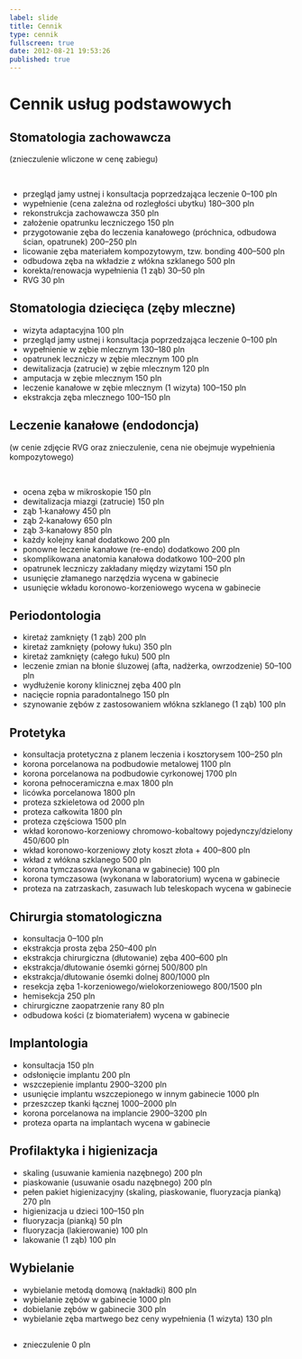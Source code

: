 ```yaml
---
label: slide
title: Cennik
type: cennik
fullscreen: true
date: 2012-08-21 19:53:26
published: true
---
```


# <span>Cennik usług podstawowych</span>

## Stomatologia zachowawcza

(znieczulenie wliczone w cenę zabiegu)

<br>

* <span>przegląd jamy ustnej i konsultacja poprzedzająca leczenie</span> <span>0&ndash;100 pln</span>
* <span>wypełnienie (cena zależna od rozległości ubytku)</span> <span>180&ndash;300 pln</span>
* <span>rekonstrukcja zachowawcza</span> <span>350 pln</span>
* <span>założenie opatrunku leczniczego</span> <span>150 pln</span>
* <span>przygotowanie zęba do leczenia kanałowego (próchnica, odbudowa ścian, opatrunek)</span> <span>200&ndash;250 pln</span>
* <span>licowanie zęba materiałem kompozytowym, tzw. bonding</span> <span>400&ndash;500 pln</span>
* <span>odbudowa zęba na wkładzie z włókna szklanego</span> <span>500 pln</span>
* <span>korekta/renowacja wypełnienia (1 ząb)</span> <span>30&ndash;50 pln</span>
* <span>RVG</span> <span>30 pln</span>

<h2 id="stomatologia-dziecieca">Stomatologia dziecięca (zęby mleczne)</h2>

* <span>wizyta adaptacyjna</span> <span>100 pln</span>
* <span>przegląd jamy ustnej i konsultacja poprzedzająca leczenie</span> <span>0&ndash;100 pln</span>
* <span>wypełnienie w zębie mlecznym</span> <span>130&ndash;180 pln</span>
* <span>opatrunek leczniczy w zębie mlecznym</span> <span>100 pln</span>
* <span>dewitalizacja (zatrucie) w zębie mlecznym</span> <span>120 pln</span>
* <span>amputacja w zębie mlecznym</span> <span>150 pln</span>
* <span>leczenie kanałowe w zębie mlecznym (1 wizyta)</span> <span>100&ndash;150 pln</span>
* <span>ekstrakcja zęba mlecznego</span> <span>100&ndash;150 pln</span>

<h2 id="endodoncja">Leczenie kanałowe (endodoncja)</h2>

(w cenie zdjęcie RVG oraz znieczulenie, cena nie obejmuje wypełnienia kompozytowego)

<br>

* <span>ocena zęba w mikroskopie</span> <span>150 pln</span>
* <span>dewitalizacja miazgi (zatrucie)</span> <span>150 pln</span>
* <span>ząb 1&#8209;kanałowy</span> <span>450 pln</span>
* <span>ząb 2&#8209;kanałowy</span> <span>650 pln</span>
* <span>ząb 3&#8209;kanałowy</span> <span>850 pln</span>
* <span>każdy kolejny kanał</span> <span>dodatkowo 200 pln</span>
* <span>ponowne leczenie kanałowe (re-endo)</span> <span>dodatkowo 200 pln</span>
* <span>skomplikowana anatomia kanałowa</span> <span>dodatkowo 100&ndash;200 pln</span>
* <span>opatrunek leczniczy zakładany między wizytami</span> <span>150 pln</span>
* <span>usunięcie złamanego narzędzia</span> <span>wycena w gabinecie</span>
* <span>usunięcie wkładu koronowo-korzeniowego</span> <span>wycena w gabinecie</span>

## Periodontologia

* <span>kiretaż zamknięty (1 ząb)</span> <span>200 pln</span>
* <span>kiretaż zamknięty (połowy łuku)</span> <span>350 pln</span>
* <span>kiretaż zamknięty (całego łuku)</span> <span>500 pln</span>
* <span>leczenie zmian na błonie śluzowej (afta, nadżerka, owrzodzenie)</span> <span>50&ndash;100 pln</span>
* <span>wydłużenie korony klinicznej zęba</span> <span>400 pln</span>
* <span>nacięcie ropnia paradontalnego</span> <span>150 pln</span>
* <span>szynowanie zębów z zastosowaniem włókna szklanego (1 ząb)</span> <span>100 pln</span>

## Protetyka

* <span>konsultacja protetyczna z planem leczenia i kosztorysem</span> <span>100&ndash;250 pln</span>
* <span>korona porcelanowa na podbudowie metalowej</span> <span>1100 pln</span>
* <span>korona porcelanowa na podbudowie cyrkonowej</span> <span>1700 pln</span>
* <span>korona pełnoceramiczna e.max</span> <span>1800 pln</span>
* <span>licówka porcelanowa</span> <span>1800 pln</span>
* <span>proteza szkieletowa</span> <span>od 2000 pln</span>
* <span>proteza całkowita</span> <span>1800 pln</span>
* <span>proteza częściowa</span> <span>1500 pln</span>
* <span>wkład koronowo-korzeniowy chromowo-kobaltowy pojedynczy/dzielony</span> <span>450/600 pln</span>
* <span>wkład koronowo-korzeniowy złoty</span> <span>koszt złota + 400&ndash;800 pln</span>
* <span>wkład z włókna szklanego</span> <span>500 pln</span>
* <span>korona tymczasowa (wykonana w gabinecie)</span> <span>100 pln</span>
* <span>korona tymczasowa (wykonana w laboratorium)</span> <span>wycena w gabinecie</span>
* <span>proteza na zatrzaskach, zasuwach lub teleskopach</span> <span>wycena w gabinecie</span>

## Chirurgia stomatologiczna

* <span>konsultacja</span> <span>0&ndash;100 pln</span>
* <span>ekstrakcja prosta zęba</span> <span>250&ndash;400 pln</span>
* <span>ekstrakcja chirurgiczna (dłutowanie) zęba</span> <span>400&ndash;600 pln</span>
* <span>ekstrakcja/dłutowanie ósemki górnej</span> <span>500/800 pln</span>
* <span>ekstrakcja/dłutowanie ósemki dolnej</span> <span>800/1000 pln</span>
* <span>resekcja zęba 1-korzeniowego/wielokorzeniowego</span> <span>800/1500 pln</span>
* <span>hemisekcja</span> <span>250 pln</span>
* <span>chirurgiczne zaopatrzenie rany</span> <span>80 pln</span>
* <span>odbudowa kości (z biomateriałem)</span> <span>wycena w gabinecie</span>

## Implantologia

* <span>konsultacja</span> <span>150 pln</span>
* <span>odsłonięcie implantu</span> <span>200 pln</span>
* <span>wszczepienie implantu</span> <span>2900&ndash;3200 pln</span>
* <span>usunięcie implantu wszczepionego w innym gabinecie</span> <span>1000 pln</span>
* <span>przeszczep tkanki łącznej</span> <span>1000&ndash;2000 pln</span>
* <span>korona porcelanowa na implancie</span> <span>2900&ndash;3200 pln</span>
* <span>proteza oparta na implantach</span> <span>wycena w gabinecie</span>

<h2 id="profilaktyka">Profilaktyka i higienizacja</h2>

* <span>skaling (usuwanie kamienia nazębnego)</span> <span>200 pln</span>
* <span>piaskowanie (usuwanie osadu nazębnego)</span> <span>200 pln</span>
* <span>pełen pakiet higienizacyjny (skaling, piaskowanie, fluoryzacja pianką)</span> <span>270 pln</span>
* <span>higienizacja u dzieci</span> <span>100&ndash;150 pln</span>
* <span>fluoryzacja (pianką)</span> <span>50 pln</span>
* <span>fluoryzacja (lakierowanie)</span> <span>100 pln</span>
* <span>lakowanie (1 ząb)</span> <span>100 pln</span>

## Wybielanie

* <span>wybielanie metodą domową (nakładki)</span> <span>800 pln</span>
* <span>wybielanie zębów w gabinecie</span> <span>1000 pln</span>
* <span>dobielanie zębów w gabinecie</span> <span>300 pln</span>
* <span>wybielanie zęba martwego bez ceny wypełnienia (1 wizyta)</span> <span>130 pln</span>

<h2 id="uslugi-w-cenie"></h2>

* <span>znieczulenie</span> <span>0 pln</span>
